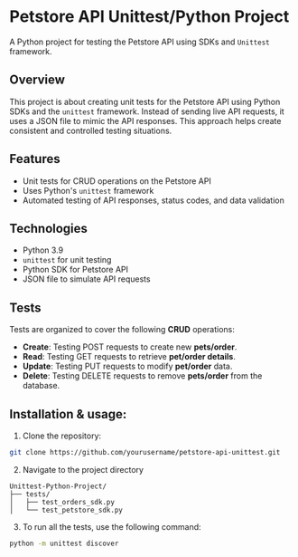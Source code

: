 # Petstore API Unittest/Python Project
A Python project for testing the Petstore API using SDKs and `Unittest` framework.

## Overview
This project is about creating unit tests for the Petstore API using Python SDKs and the `unittest` framework. Instead of sending live API requests, it uses a JSON file to mimic the API responses. This approach helps create consistent and controlled testing situations.

## Features
- Unit tests for CRUD operations on the Petstore API
- Uses Python's `unittest` framework
- Automated testing of API responses, status codes, and data validation

## Technologies
- Python 3.9
- `unittest` for unit testing
- Python SDK for Petstore API
- JSON file to simulate API requests

## Tests
Tests are organized to cover the following **CRUD** operations:

- **Create**: Testing POST requests to create new **pets/order**.
- **Read**: Testing GET requests to retrieve **pet/order details**.
- **Update**: Testing PUT requests to modify **pet/order** data.
- **Delete**: Testing DELETE requests to remove **pets/order** from the database.

## Installation & usage:
1. Clone the repository:
```bash
git clone https://github.com/yourusername/petstore-api-unittest.git
```
2. Navigate to the project directory
```plaintext
Unittest-Python-Project/
├── tests/
│   ├── test_orders_sdk.py
│   └── test_petstore_sdk.py
```
3. To run all the tests, use the following command:
```bash
python -m unittest discover
```

